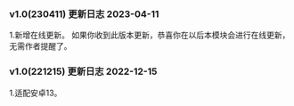 ### v1.0(230411) 更新日志 2023-04-11
1.新增在线更新。
如果你收到此版本更新，恭喜你在以后本模块会进行在线更新，无需作者提醒了。

### v1.0(221215) 更新日志 2022-12-15
1.适配安卓13。